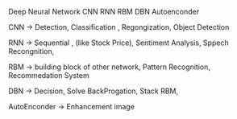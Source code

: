 Deep Neural Network
    CNN
    RNN
    RBM
    DBN
    Autoenconder


CNN -> Detection, Classification , Regongization, Object Detection

RNN -> Sequential , (like Stock Price), Sentiment Analysis, Sppech Recongnition, 

RBM -> building block of other network, Pattern Recognition, Recommedation System

DBN -> Decision, Solve BackProgation, Stack RBM, 

AutoEnconder -> Enhancement image